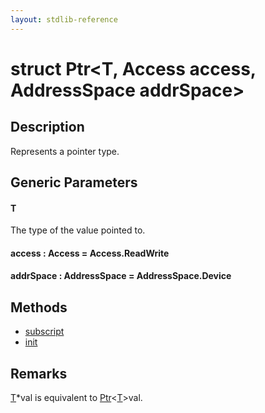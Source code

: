 ```yaml
---
layout: stdlib-reference
---
```


# struct Ptr\<T, Access access, AddressSpace addrSpace\>

## Description

Represents a pointer type.

## Generic Parameters

####  <a id="typeparam-T"></a>T
The type of the value pointed to.

####  <a id="decl-access"></a>access  : Access = Access\.ReadWrite
####  <a id="decl-addrSpace"></a>addrSpace  : AddressSpace = AddressSpace\.Device

## Methods

* [subscript](subscript)
* [init](init)

## Remarks

<span class='code'><a href="index.html#typeparam-T" class="code_type">T</a>*val</span> is equivalent to <span class='code'><a href="index.html" class="code_type">Ptr</a>&lt;<a href="index.html#typeparam-T" class="code_type">T</a>&gt;val</span>.



<!-- RTD-TOC-START
```{toctree}
:titlesonly:
:hidden:

init <init>
subscript <subscript>
```
RTD-TOC-END -->

